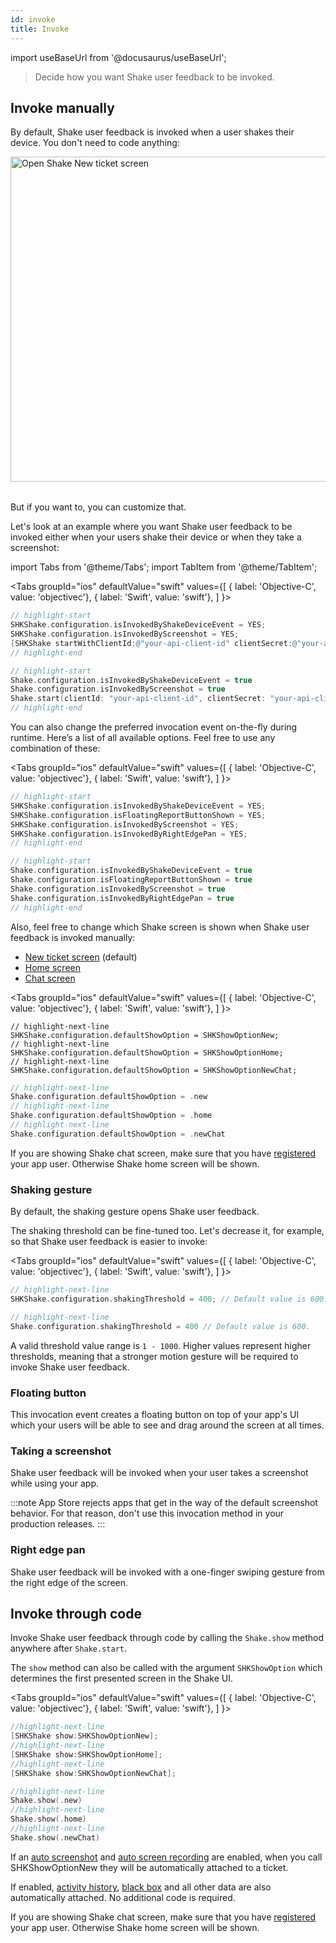```yaml
---
id: invoke
title: Invoke
---
```


import useBaseUrl from '@docusaurus/useBaseUrl';

>Decide how you want Shake user feedback to be invoked.

## Invoke manually
By default, Shake user feedback is invoked when a user shakes their device.
You don't need to code anything:

<table class="media-container mt-40 mb-40">
<img
  alt="Open Shake New ticket screen"
  width="520"
  src={useBaseUrl('img/open-shake-new-ticket-screen.svg')}
/>
</table>

But if you want to, you can customize that.

Let's look at an example where you want Shake user feedback to be invoked either when your users shake their device or when they take a screenshot:

import Tabs from '@theme/Tabs';
import TabItem from '@theme/TabItem';

<Tabs
  groupId="ios"
  defaultValue="swift"
  values={[
    { label: 'Objective-C', value: 'objectivec'},
    { label: 'Swift', value: 'swift'},
  ]
}>

<TabItem value="objectivec">

```objectivec title="AppDelegate.m"
// highlight-start
SHKShake.configuration.isInvokedByShakeDeviceEvent = YES;
SHKShake.configuration.isInvokedByScreenshot = YES;
[SHKShake startWithClientId:@"your-api-client-id" clientSecret:@"your-api-client-secret"];
// highlight-end
```

</TabItem>

<TabItem value="swift">

```swift title="AppDelegate.swift"
// highlight-start
Shake.configuration.isInvokedByShakeDeviceEvent = true
Shake.configuration.isInvokedByScreenshot = true
Shake.start(clientId: "your-api-client-id", clientSecret: "your-api-client-secret")
// highlight-end
```

</TabItem>
</Tabs>

You can also change the preferred invocation event on-the-fly during runtime.
Here’s a list of all available options. Feel free to use any combination of these:

<Tabs
  groupId="ios"
  defaultValue="swift"
  values={[
    { label: 'Objective-C', value: 'objectivec'},
    { label: 'Swift', value: 'swift'},
  ]
}>

<TabItem value="objectivec">

```objectivec title="AppDelegate.m"
// highlight-start
SHKShake.configuration.isInvokedByShakeDeviceEvent = YES;
SHKShake.configuration.isFloatingReportButtonShown = YES; 
SHKShake.configuration.isInvokedByScreenshot = YES;
SHKShake.configuration.isInvokedByRightEdgePan = YES;
// highlight-end
```

</TabItem>

<TabItem value="swift">

```swift title="AppDelegate.swift"
// highlight-start
Shake.configuration.isInvokedByShakeDeviceEvent = true
Shake.configuration.isFloatingReportButtonShown = true
Shake.configuration.isInvokedByScreenshot = true
Shake.configuration.isInvokedByRightEdgePan = true
// highlight-end
```

</TabItem>
</Tabs>

Also, feel free to change which Shake screen is shown when Shake user feedback is invoked manually:
* [New ticket screen](/ios/shake-ui/new-ticket-screen.md) (default)
* [Home screen](/ios/shake-ui/home-screen.md)
* [Chat screen](/ios/shake-ui/chat-screen.md)

<Tabs
  groupId="ios"
  defaultValue="swift"
  values={[
    { label: 'Objective-C', value: 'objectivec'},
    { label: 'Swift', value: 'swift'},
  ]
}>

<TabItem value="objectivec">

```obbjectivec title="AppDelegate.m"
// highlight-next-line
SHKShake.configuration.defaultShowOption = SHKShowOptionNew;
// highlight-next-line
SHKShake.configuration.defaultShowOption = SHKShowOptionHome;
// highlight-next-line
SHKShake.configuration.defaultShowOption = SHKShowOptionNewChat;
```

</TabItem>

<TabItem value="swift">

```swift title="AppDelegate.swift"
// highlight-next-line
Shake.configuration.defaultShowOption = .new
// highlight-next-line
Shake.configuration.defaultShowOption = .home
// highlight-next-line
Shake.configuration.defaultShowOption = .newChat
```

</TabItem>
</Tabs>

If you are showing Shake chat screen, make sure that you have [registered](/ios/users/register-user) your app user. Otherwise Shake home screen will be shown.

### Shaking gesture
By default, the shaking gesture opens Shake user feedback.

The shaking threshold can be fine-tuned too. Let's decrease it, for example, so that Shake user feedback is easier to invoke:

<Tabs
  groupId="ios"
  defaultValue="swift"
  values={[
    { label: 'Objective-C', value: 'objectivec'},
    { label: 'Swift', value: 'swift'},
  ]
}>

<TabItem value="objectivec">

```objectivec title="AppDelegate.m"
// highlight-next-line
SHKShake.configuration.shakingThreshold = 400; // Default value is 600.
```

</TabItem>

<TabItem value="swift">

```swift title="AppDelegate.swift"
// highlight-next-line
Shake.configuration.shakingThreshold = 400 // Default value is 600.
```

</TabItem>
</Tabs>

A valid threshold value range is `1 - 1000`. Higher values represent higher thresholds, meaning that a stronger 
motion gesture will be required to invoke Shake user feedback.

### Floating button
This invocation event creates a floating button on top of your app's UI which your users
will be able to see and drag around the screen at all times.

### Taking a screenshot
Shake user feedback will be invoked when your user takes a screenshot while using your app.

:::note
App Store rejects apps that get in the way of the default screenshot behavior. 
For that reason, don't use this invocation method in your production releases.
:::

### Right edge pan
Shake user feedback will be invoked with a one-finger swiping gesture from the right edge of the screen.

## Invoke through code
Invoke Shake user feedback through code by calling the `Shake.show` method anywhere after `Shake.start`.

The `show` method can also be called with the argument `SHKShowOption` which determines the first presented screen in the Shake UI.

<Tabs
  groupId="ios"
  defaultValue="swift"
  values={[
    { label: 'Objective-C', value: 'objectivec'},
    { label: 'Swift', value: 'swift'},
  ]
}>

<TabItem value="objectivec">

```objectivec title="SettingsVM.m"
//highlight-next-line
[SHKShake show:SHKShowOptionNew];
//highlight-next-line
[SHKShake show:SHKShowOptionHome];
//highlight-next-line
[SHKShake show:SHKShowOptionNewChat];
```

</TabItem>

<TabItem value="swift">

```swift title="SettingsVM.swift"
//highlight-next-line
Shake.show(.new)
//highlight-next-line
Shake.show(.home)
//highlight-next-line
Shake.show(.newChat)
```

</TabItem>
</Tabs>

If an [auto screenshot](/ios/configuration-and-data/auto-screenshot.md) and [auto screen recording](/ios/configuration-and-data/auto-screen-recording.md) are enabled, when you call SHKShowOptionNew they will be automatically attached to a ticket.

If enabled, [activity history](/ios/configuration-and-data/activity-history.md),
[black box](/ios/configuration-and-data/black-box.md) and all other data are also automatically attached.
No additional code is required.

If you are showing Shake chat screen, make sure that you have [registered](/ios/users/register-user) your app user. Otherwise Shake home screen will be shown.
